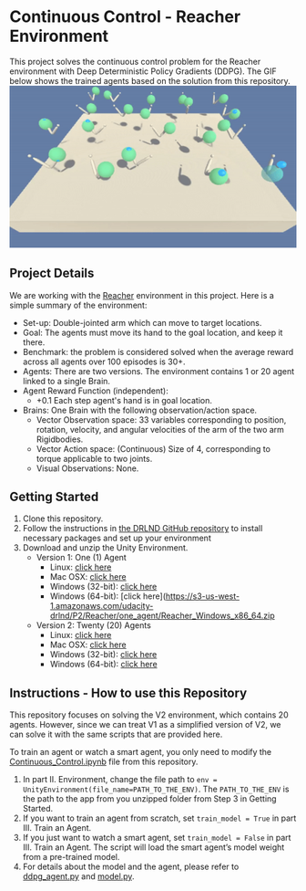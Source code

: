 # Continuous Control - Reacher Environment
This project solves the continuous control problem for the Reacher environment with Deep Deterministic Policy Gradients (DDPG). The GIF below shows the trained agents based on the solution from this repository.
![Trained_Agent](reacher_trained_agents.gif)

## Project Details
We are working with the [Reacher](https://github.com/Unity-Technologies/ml-agents/blob/master/docs/Learning-Environment-Examples.md#reacher) environment in this project. Here is a simple summary of the environment:

* Set-up: Double-jointed arm which can move to target locations.
* Goal: The agents must move its hand to the goal location, and keep it there.
* Benchmark: the problem is considered solved when the average reward across all agents over 100 episodes is 30+. 
* Agents: There are two versions. The environment contains 1 or 20 agent linked to a single Brain.
* Agent Reward Function (independent):
  * +0.1 Each step agent's hand is in goal location.
* Brains: One Brain with the following observation/action space.
  * Vector Observation space: 33 variables corresponding to position, rotation, velocity, and angular velocities of the arm of the two arm Rigidbodies.
  * Vector Action space: (Continuous) Size of 4, corresponding to torque applicable to two joints.
  * Visual Observations: None.

## Getting Started
1. Clone this repository.
2. Follow the instructions in [the DRLND GitHub repository](https://github.com/udacity/deep-reinforcement-learning#dependencies) to install necessary packages and set up your environment
3. Download and unzip the Unity Environment.
    * Version 1: One (1) Agent
        * Linux: [click here](https://s3-us-west-1.amazonaws.com/udacity-drlnd/P2/Reacher/one_agent/Reacher_Linux.zip)
        * Mac OSX: [click here](https://s3-us-west-1.amazonaws.com/udacity-drlnd/P2/Reacher/one_agent/Reacher.app.zip)
        * Windows (32-bit): [click here](https://s3-us-west-1.amazonaws.com/udacity-drlnd/P2/Reacher/one_agent/Reacher_Windows_x86.zip)
        * Windows (64-bit): [click here](https://s3-us-west-1.amazonaws.com/udacity-drlnd/P2/Reacher/one_agent/Reacher_Windows_x86_64.zip
    * Version 2: Twenty (20) Agents
        * Linux: [click here](https://s3-us-west-1.amazonaws.com/udacity-drlnd/P2/Reacher/Reacher_Linux.zip)
        * Mac OSX: [click here](https://s3-us-west-1.amazonaws.com/udacity-drlnd/P2/Reacher/Reacher.app.zip)
        * Windows (32-bit): [click here](https://s3-us-west-1.amazonaws.com/udacity-drlnd/P2/Reacher/Reacher_Windows_x86.zip)
        * Windows (64-bit): [click here](https://s3-us-west-1.amazonaws.com/udacity-drlnd/P2/Reacher/Reacher_Windows_x86_64.zip)

## Instructions - How to use this Repository
This repository focuses on solving the V2 environment, which contains 20 agents. However, since we can treat V1 as a simplified version of V2, we can solve it with the same scripts that are provided here.

To train an agent or watch a smart agent, you only need to modify the [Continuous_Control.ipynb](Continuous_Control.ipynb) file from this repository. 
1. In part II. Environment, change the file path to ```env = UnityEnvironment(file_name=PATH_TO_THE_ENV)```. The ```PATH_TO_THE_ENV``` is the path to the app from you unzipped folder from Step 3 in Getting Started.
2. If you want to train an agent from scratch, set ```train_model = True``` in part III. Train an Agent.
3. If you just want to watch a smart agent, set ```train_model = False``` in part III. Train an Agent. The script will load the smart agent’s model weight from a pre-trained model.
4. For details about the model and the agent, please refer to [ddpg_agent.py]( ddpg_agent.py) and [model.py](model.py).

